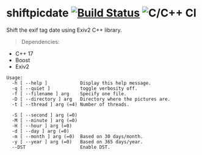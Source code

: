 # shiftpicdate [![Build Status](https://cloud.drone.io/api/badges/a-lemonnier/shiftpicdate/status.svg)](https://cloud.drone.io/a-lemonnier/shiftpicdate) ![C/C++ CI](https://github.com/a-lemonnier/shiftpicdate/workflows/C/C++%20CI/badge.svg)

Shift the exif tag date using Exiv2 C++ library.

> Dependencies:
- C++ 17
- Boost
- Exiv2


```
Usage:
  -h [ --help ]            Display this help message.
  -q [ --quiet ]           toggle verbosity off.
  -f [ --filename ] arg    Specify one file.
  -D [ --directory ] arg   Directory where the pictures are.
  -t [ --thread ] arg (=4) Number of threads.
                           
  -S [ --second ] arg (=0)  
  -M [ --minute ] arg (=0)  
  -H [ --hour ] arg (=0)    
  -d [ --day ] arg (=0)     
  -m [ --month ] arg (=0)  Based on 30 days/month.
  -y [ --year ] arg (=0)   Based on 365 days/year.
  --DST                    Enable DST.

```
